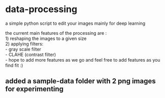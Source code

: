 # data-processing

  a simple python script to edit your images mainly for deep learning
  
  the current main features of the processing are :  
         1) reshaping the images to a given size  
         2) applying filters:  
            - gray scale filter  
            - CLAHE (contrast filter)  
            - hope to add more features as we go and feel free to add features as you find fit :)  

## added a sample-data folder with 2 png images for experimenting 

